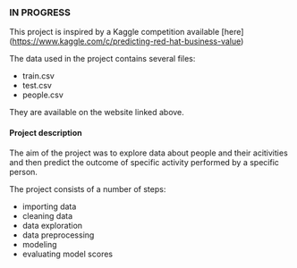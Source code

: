 ### IN PROGRESS

This project is inspired by a Kaggle competition available [here] (https://www.kaggle.com/c/predicting-red-hat-business-value)

The data used in the project contains several files:
- train.csv
- test.csv
- people.csv

They are available on the website linked above.


#### Project description

The aim of the project was to explore data about people and their acitivities and then predict the outcome of specific activity performed by a specific person. 

The project consists of a number of steps:
- importing data
- cleaning data
- data exploration
- data preprocessing
- modeling
- evaluating model scores



